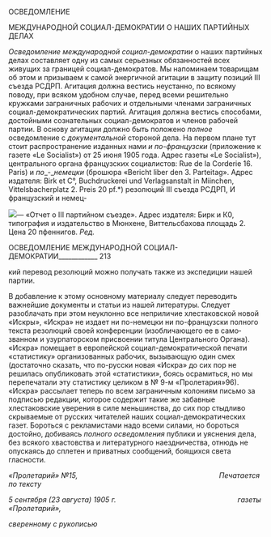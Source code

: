 ОСВЕДОМЛЕНИЕ

МЕЖДУНАРОДНОЙ СОЦИАЛ-ДЕМОКРАТИИ О НАШИХ ПАРТИЙНЫХ ДЕЛАХ

_Осведомление международной социал-демократии_ о наших пар­тийных делах составляет одну из самых серьезных обязанностей всех живущих за гра­ницей социал-демократов. Мы напоминаем товарищам об этом и призываем к самой энергичной агитации в защиту позиций III съезда РСДРП. Агитация должна вестись неустанно, по всякому поводу, при всяком удобном случае, перед всеми решительно кружками заграничных рабочих и отдельными членами заграничных социал-демократических партий. Агитация должна вестись способами, достойными сознатель­ных социал-демократов и членов рабочей партии. В основу агитации должно быть по­ложено _полное_ осведомление с _документальной_ стороной дела. На первом плане тут стоит распространение изданных нами _и по-французски_ (приложение к газете «Le Socialist») от 25 июня 1905 года. Адрес газеты «Le Socialist»), центрального органа французских социалистов: Rue de la Corderie 16. Paris) и _по__-__немецки_ (брошюра «Bericht liber den 3. Parteitag». Адрес издателя: Birk et C°, Buchdruckerei und Verlagsanstalt in Miinchen, Vittelsbacherplatz 2. Preis 20 pf.*) резолюций III съезда РСДРП, И французский и немец-

![](file:///C:/Users/bot32/AppData/Local/Temp/msohtmlclip1/01/clip_image001.png)— «Отчет о III партийном съезде». Адрес издателя: Бирк и К0, типография и издательство в Мюнхе­не, Виттельсбахова площадь 2. Цена 20 пфеннигов. _Ред._

  

ОСВЕДОМЛЕНИЕ МЕЖДУНАРОДНОЙ СОЦИАЛ-ДЕМОКРАТИИ____________ 213

кий перевод резолюций можно получать также из экспедиции нашей партии.

В добавление к этому основному материалу следует переводить важнейшие доку­менты и статьи из нашей литературы. Следует разоблачать при этом неуклонно все не­приличие хлестаковской новой «Искры», «Искра» не издает ни по-немецки ни по-французски полного текста резолюций своей конференции (изобличающего ее в само­званном и узурпаторском присвоении титула Центрального Органа). «Искра» помещает в европейской социал-демократической печати «статистику» организованных рабочих, вызывающую один смех (достаточно сказать, что по-русски новая «Искра» до сих пор не решилась опубликовать этой «статистики», боясь осрамиться, но мы перепечатали эту статистику целиком в № 9-м «Пролетария»96). «Искра» рассылает теперь по всем заграничным колониям письмо за подписью редакции, которое содержит такие же за­бавные хлестаковские уверения в силе меньшинства, до сих пор стыдливо скрываемые от русских читателей наших социал-демократических газет. Бороться с рекламистами надо всеми силами, но бороться достойно, добиваясь _полного осведомления_ публики и уяснения дела, без всякого хвастовства и литературного наездничества, отнюдь не опускаясь до сплетен и приватных сообщений, боящихся света гласности.

_«Пролетарий» №15,                                                                       Печатается по тексту_

_5 сентября (23 августа) 1905 г.                                                             газеты «Пролетарий»,_

_сверенному с рукописью_